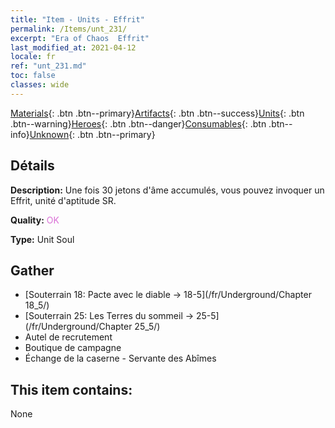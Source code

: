 ```yaml
---
title: "Item - Units - Effrit"
permalink: /Items/unt_231/
excerpt: "Era of Chaos  Effrit"
last_modified_at: 2021-04-12
locale: fr
ref: "unt_231.md"
toc: false
classes: wide
---
```

 [Materials](/fr/Items/){: .btn .btn--primary}[Artifacts](/fr/Items/Artifacts/){: .btn .btn--success}[Units](/fr/Items/Units/){: .btn .btn--warning}[Heroes](/fr/Items/Heroes/){: .btn .btn--danger}[Consumables](/fr/Items/Consumables/){: .btn .btn--info}[Unknown](/fr/Items/Unknown/){: .btn .btn--primary}

## Détails
 **Description:** Une fois 30 jetons d'âme accumulés, vous pouvez invoquer un Effrit, unité d'aptitude SR.

 **Quality:** <span style="color: #DA70D6">OK</span>

 **Type:** Unit Soul

## Gather

*    [Souterrain 18: Pacte avec le diable -> 18-5](/fr/Underground/Chapter 18_5/) 
*    [Souterrain 25: Les Terres du sommeil -> 25-5](/fr/Underground/Chapter 25_5/) 
*    Autel de recrutement 
*    Boutique de campagne 
*    Échange de la caserne - Servante des Abîmes 

## This item contains:

  None

